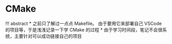 # CMake

!!! abstract
    * 之前只了解过一点点 Makefile。 由于要用它来部署自己 VSCode 的项目等，于是浅浅记录一下学 CMake 的过程
    * 由于学习时间段，笔记不会很系统，主要针对可以成功链接自己的项目
